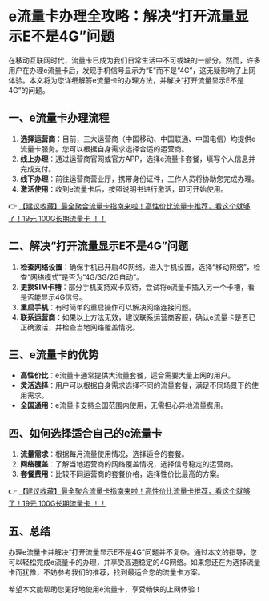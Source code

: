 # e流量卡办理全攻略：解决“打开流量显示E不是4G”问题

在移动互联网时代，流量卡已成为我们日常生活中不可或缺的一部分。然而，许多用户在办理e流量卡后，发现手机信号显示为“E”而不是“4G”，这无疑影响了上网体验。本文将为您详细解答e流量卡的办理方法，并解决“打开流量显示E不是4G”的问题。

## 一、e流量卡办理流程

1. **选择运营商**：目前，三大运营商（中国移动、中国联通、中国电信）均提供e流量卡服务。您可以根据自身需求选择合适的运营商。
2. **线上办理**：通过运营商官网或官方APP，选择e流量卡套餐，填写个人信息并完成支付。
3. **线下办理**：前往运营商营业厅，携带身份证件，工作人员将协助您完成办理。
4. **激活使用**：收到e流量卡后，按照说明书进行激活，即可开始使用。

👉 [【建议收藏】最全聚合流量卡指南来啦！高性价比流量卡推荐，看这个就够了！19元 100G长期流量卡 ！！](https://bit.ly/Liuliangka)

## 二、解决“打开流量显示E不是4G”问题

1. **检查网络设置**：确保手机已开启4G网络。进入手机设置，选择“移动网络”，检查“网络模式”是否为“4G/3G/2G自动”。
2. **更换SIM卡槽**：部分手机支持双卡双待，尝试将e流量卡插入另一个卡槽，看是否能显示4G信号。
3. **重启手机**：有时简单的重启操作可以解决网络连接问题。
4. **联系运营商**：如果以上方法无效，建议联系运营商客服，确认e流量卡是否已正确激活，并检查当地网络覆盖情况。

## 三、e流量卡的优势

- **高性价比**：e流量卡通常提供大流量套餐，适合需要大量上网的用户。
- **灵活选择**：用户可以根据自身需求选择不同的流量套餐，满足不同场景下的使用需求。
- **全国通用**：e流量卡支持全国范围内使用，无需担心异地流量费用。

## 四、如何选择适合自己的e流量卡

1. **流量需求**：根据每月流量使用情况，选择适合的套餐。
2. **网络覆盖**：了解当地运营商的网络覆盖情况，选择信号稳定的运营商。
3. **套餐费用**：比较不同运营商的套餐价格，选择性价比最高的方案。

👉 [【建议收藏】最全聚合流量卡指南来啦！高性价比流量卡推荐，看这个就够了！19元 100G长期流量卡 ！！](https://bit.ly/Liuliangka)

## 五、总结

办理e流量卡并解决“打开流量显示E不是4G”问题并不复杂。通过本文的指导，您可以轻松完成e流量卡的办理，并享受高速稳定的4G网络。如果您还在为选择流量卡而犹豫，不妨参考我们的推荐，找到最适合您的流量卡方案。

希望本文能帮助您更好地使用e流量卡，享受畅快的上网体验！